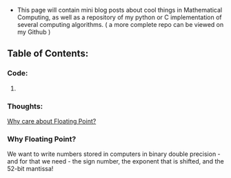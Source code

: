 
* This page will contain mini blog posts about cool things in Mathematical Computing, as well as a repository of my python or C implementation of several computing algorithms. ( a more complete repo can be viewed on my Github )

## Table of Contents:
### Code:
1. []()
### Thoughts: 
[Why care about Floating Point?](#why-floating-point?)



### Why Floating Point?

We want to write numbers stored in computers in binary double precision - and for that we need - the sign number, the exponent that is shifted, and the 52-bit mantissa!